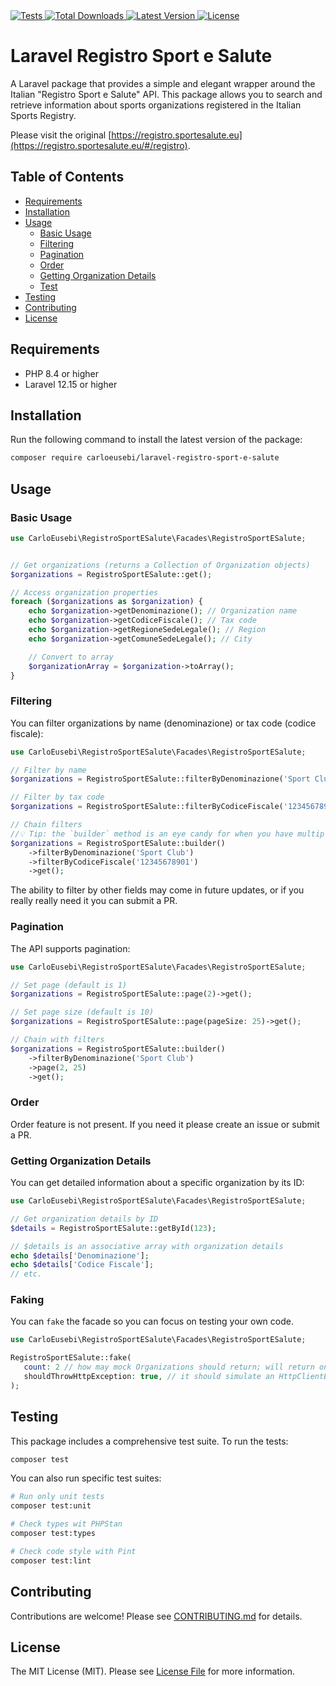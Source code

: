 <a href="https://github.com/carloeusebi/laravel-registro-sport-e-salute/actions" target="_blank">
    <img alt="Tests" src="https://github.com/carloeusebi/laravel-registro-sport-e-salute/actions/workflows/tests.yml/badge.svg">
</a>
<a href="https://packagist.org/packages/carloeusebi/laravel-registro-sport-e-salute" target="_blank">
    <img alt="Total Downloads" src="https://img.shields.io/packagist/dt/carloeusebi/laravel-registro-sport-e-salute">
</a>
<a href="https://packagist.org/packages/carloeusebi/laravel-registro-sport-e-salute" target="_blank">
    <img alt="Latest Version" src="https://img.shields.io/packagist/v/carloeusebi/laravel-registro-sport-e-salute">
</a>
<a href="https://packagist.org/packages/carloeusebi/laravel-registro-sport-e-salute" target="_blank">
    <img alt="License" src="https://img.shields.io/packagist/l/carloeusebi/laravel-registro-sport-e-salute">
</a>

# Laravel Registro Sport e Salute

A Laravel package that provides a simple and elegant wrapper around the Italian "Registro Sport e Salute" API. This
package allows you to search and retrieve information about sports organizations registered in the Italian Sports
Registry.

Please visit the original [https://registro.sportesalute.eu](https://registro.sportesalute.eu/#/registro).

## Table of Contents

- [Requirements](#requirements)
- [Installation](#installation)
- [Usage](#usage)
    - [Basic Usage](#basic-usage)
    - [Filtering](#filtering)
    - [Pagination](#pagination)
    - [Order](#order)
    - [Getting Organization Details](#getting-organization-details)
    - [Test](#faking)
- [Testing](#testing)
- [Contributing](#contributing)
- [License](#license)

## Requirements

- PHP 8.4 or higher
- Laravel 12.15 or higher

## Installation

Run the following command to install the latest version of the package:

```bash
composer require carloeusebi/laravel-registro-sport-e-salute
```

## Usage

### Basic Usage

```php
use CarloEusebi\RegistroSportESalute\Facades\RegistroSportESalute;


// Get organizations (returns a Collection of Organization objects)
$organizations = RegistroSportESalute::get();

// Access organization properties
foreach ($organizations as $organization) {
    echo $organization->getDenominazione(); // Organization name
    echo $organization->getCodiceFiscale(); // Tax code
    echo $organization->getRegioneSedeLegale(); // Region
    echo $organization->getComuneSedeLegale(); // City

    // Convert to array
    $organizationArray = $organization->toArray();
}
```

### Filtering

You can filter organizations by name (denominazione) or tax code (codice fiscale):

```php
use CarloEusebi\RegistroSportESalute\Facades\RegistroSportESalute;

// Filter by name
$organizations = RegistroSportESalute::filterByDenominazione('Sport Club')->get();

// Filter by tax code
$organizations = RegistroSportESalute::filterByCodiceFiscale('12345678901')->get();

// Chain filters
//💡 Tip: the `builder` method is an eye candy for when you have multiple statements
$organizations = RegistroSportESalute::builder() 
    ->filterByDenominazione('Sport Club')
    ->filterByCodiceFiscale('12345678901')
    ->get();
```

The ability to filter by other fields may come in future updates, or if you really really need it you can submit a PR.

### Pagination

The API supports pagination:

```php
use CarloEusebi\RegistroSportESalute\Facades\RegistroSportESalute;

// Set page (default is 1)
$organizations = RegistroSportESalute::page(2)->get();

// Set page size (default is 10)
$organizations = RegistroSportESalute::page(pageSize: 25)->get();

// Chain with filters
$organizations = RegistroSportESalute::builder()
    ->filterByDenominazione('Sport Club')
    ->page(2, 25)
    ->get();
```

### Order

Order feature is not present. If you need it please create an issue or submit a PR.

### Getting Organization Details

You can get detailed information about a specific organization by its ID:

```php
use CarloEusebi\RegistroSportESalute\Facades\RegistroSportESalute;

// Get organization details by ID
$details = RegistroSportESalute::getById(123);

// $details is an associative array with organization details
echo $details['Denominazione'];
echo $details['Codice Fiscale'];
// etc.
```

### Faking

You can `fake` the facade so you can focus on testing your own code.

```php
use CarloEusebi\RegistroSportESalute\Facades\RegistroSportESalute;

RegistroSportESalute::fake(
   count: 2 // how may mock Organizations should return; will return one by default
   shouldThrowHttpException: true, // it should simulate an HttpClientException
);
```

## Testing

This package includes a comprehensive test suite. To run the tests:

```bash
composer test
```

You can also run specific test suites:

```bash
# Run only unit tests
composer test:unit

# Check types wit PHPStan
composer test:types

# Check code style with Pint
composer test:lint
```

## Contributing

Contributions are welcome! Please see [CONTRIBUTING.md](CONTRIBUTING.md) for details.

## License

The MIT License (MIT). Please see [License File](LICENSE.md) for more information.
